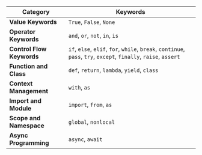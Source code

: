 | **Category**              | **Keywords**                                                                                                     |
| ------------------------- | ---------------------------------------------------------------------------------------------------------------- |
| **Value Keywords**        | `True`, `False`, `None`                                                                                          |
| **Operator Keywords**     | `and`, `or`, `not`, `in`, `is`                                                                                   |
| **Control Flow Keywords** | `if`, `else`, `elif`, `for`, `while`, `break`, `continue`, `pass`, `try`, `except`, `finally`, `raise`, `assert` |
| **Function and Class**    | `def`, `return`, `lambda`, `yield`, `class`                                                                      |
| **Context Management**    | `with`, `as`                                                                                                     |
| **Import and Module**     | `import`, `from`, `as`                                                                                           |
| **Scope and Namespace**   | `global`, `nonlocal`                                                                                             |
| **Async Programming**     | `async`, `await`                                                                                                 |
